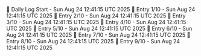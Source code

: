 📅 Daily Log Start - Sun Aug 24 12:41:15 UTC 2025
📌 Entry 1/10 - Sun Aug 24 12:41:15 UTC 2025
📌 Entry 2/10 - Sun Aug 24 12:41:15 UTC 2025
📌 Entry 3/10 - Sun Aug 24 12:41:15 UTC 2025
📌 Entry 4/10 - Sun Aug 24 12:41:15 UTC 2025
📌 Entry 5/10 - Sun Aug 24 12:41:15 UTC 2025
📌 Entry 6/10 - Sun Aug 24 12:41:15 UTC 2025
📌 Entry 7/10 - Sun Aug 24 12:41:15 UTC 2025
📌 Entry 8/10 - Sun Aug 24 12:41:15 UTC 2025
📌 Entry 9/10 - Sun Aug 24 12:41:15 UTC 2025
